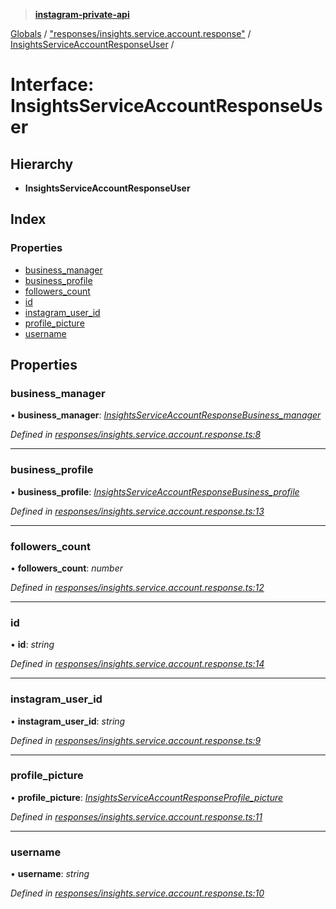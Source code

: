 > **[instagram-private-api](../README.md)**

[Globals](../README.md) / ["responses/insights.service.account.response"](../modules/_responses_insights_service_account_response_.md) / [InsightsServiceAccountResponseUser](_responses_insights_service_account_response_.insightsserviceaccountresponseuser.md) /

# Interface: InsightsServiceAccountResponseUser

## Hierarchy

* **InsightsServiceAccountResponseUser**

## Index

### Properties

* [business_manager](_responses_insights_service_account_response_.insightsserviceaccountresponseuser.md#business_manager)
* [business_profile](_responses_insights_service_account_response_.insightsserviceaccountresponseuser.md#business_profile)
* [followers_count](_responses_insights_service_account_response_.insightsserviceaccountresponseuser.md#followers_count)
* [id](_responses_insights_service_account_response_.insightsserviceaccountresponseuser.md#id)
* [instagram_user_id](_responses_insights_service_account_response_.insightsserviceaccountresponseuser.md#instagram_user_id)
* [profile_picture](_responses_insights_service_account_response_.insightsserviceaccountresponseuser.md#profile_picture)
* [username](_responses_insights_service_account_response_.insightsserviceaccountresponseuser.md#username)

## Properties

###  business_manager

• **business_manager**: *[InsightsServiceAccountResponseBusiness_manager](_responses_insights_service_account_response_.insightsserviceaccountresponsebusiness_manager.md)*

*Defined in [responses/insights.service.account.response.ts:8](https://github.com/dilame/instagram-private-api/blob/e9c516c/src/responses/insights.service.account.response.ts#L8)*

___

###  business_profile

• **business_profile**: *[InsightsServiceAccountResponseBusiness_profile](_responses_insights_service_account_response_.insightsserviceaccountresponsebusiness_profile.md)*

*Defined in [responses/insights.service.account.response.ts:13](https://github.com/dilame/instagram-private-api/blob/e9c516c/src/responses/insights.service.account.response.ts#L13)*

___

###  followers_count

• **followers_count**: *number*

*Defined in [responses/insights.service.account.response.ts:12](https://github.com/dilame/instagram-private-api/blob/e9c516c/src/responses/insights.service.account.response.ts#L12)*

___

###  id

• **id**: *string*

*Defined in [responses/insights.service.account.response.ts:14](https://github.com/dilame/instagram-private-api/blob/e9c516c/src/responses/insights.service.account.response.ts#L14)*

___

###  instagram_user_id

• **instagram_user_id**: *string*

*Defined in [responses/insights.service.account.response.ts:9](https://github.com/dilame/instagram-private-api/blob/e9c516c/src/responses/insights.service.account.response.ts#L9)*

___

###  profile_picture

• **profile_picture**: *[InsightsServiceAccountResponseProfile_picture](_responses_insights_service_account_response_.insightsserviceaccountresponseprofile_picture.md)*

*Defined in [responses/insights.service.account.response.ts:11](https://github.com/dilame/instagram-private-api/blob/e9c516c/src/responses/insights.service.account.response.ts#L11)*

___

###  username

• **username**: *string*

*Defined in [responses/insights.service.account.response.ts:10](https://github.com/dilame/instagram-private-api/blob/e9c516c/src/responses/insights.service.account.response.ts#L10)*